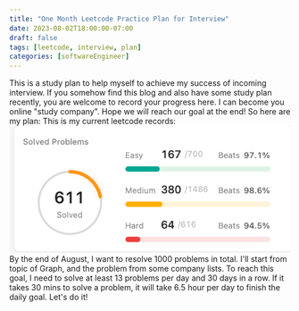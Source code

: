 ```yaml
---
title: "One Month Leetcode Practice Plan for Interview"
date: 2023-08-02T18:00:00-07:00
draft: false
tags: [leetcode, interview, plan]
categories: [softwareEngineer]
---
```

This is a study plan to help myself to achieve my success of incoming interview. If you somehow find this blog and also have some study plan recently, you are welcome to record your progress here. I can become you online "study company". Hope we will reach our goal at the end!
So here are my plan:
This is my current leetcode records:
![Progress0802](/images/leetcode0802.png "Progress0802")
By the end of August, I want to resolve 1000 problems in total. I'll start from topic of Graph, and the problem from some company lists.
To reach this goal, I need to solve at least 13 problems per day and 30 days in a row. 
If it takes 30 mins to solve a problem, it will take 6.5 hour per day to finish the daily goal.
Let's do it!